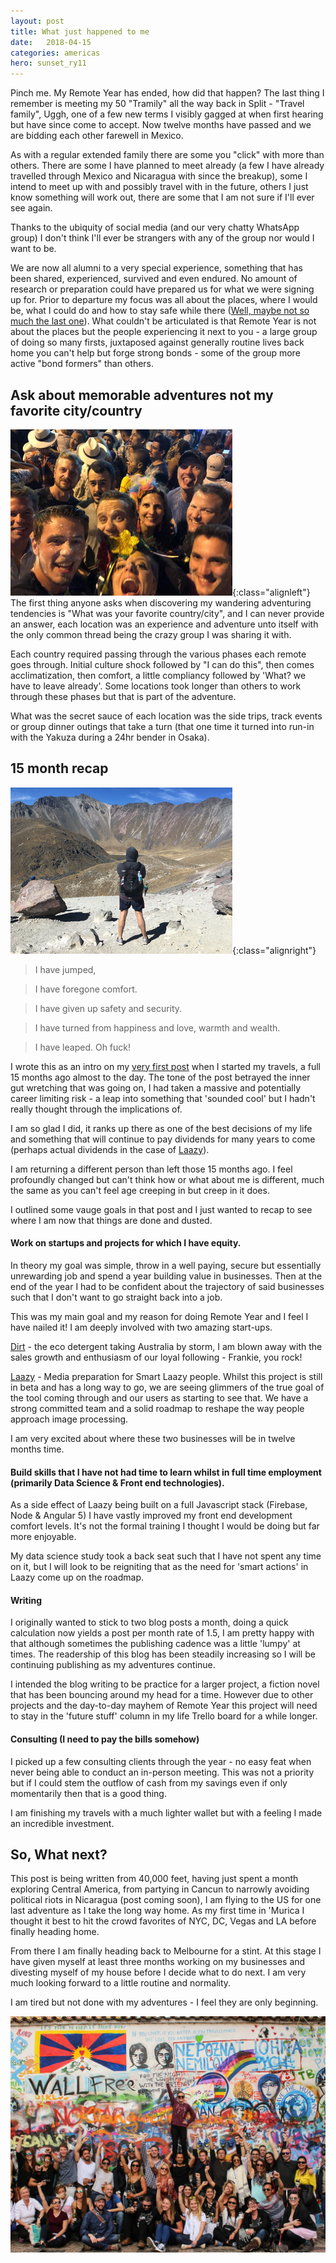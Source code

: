 ```yaml
---
layout: post
title: What just happened to me
date:   2018-04-15
categories: americas
hero: sunset_ry11
---
```

Pinch me. My Remote Year has ended, how did that happen? The last thing I remember is meeting my 50 "Tramily" all the way back in Split - "Travel family", Uggh, one of a few new terms I visibly gagged at when first hearing but have since come to accept. Now twelve months have passed and we are bidding each other farewell in Mexico.

As with a regular extended family there are some you "click" with more than others. There are some I have planned to meet already (a few I have already travelled through Mexico and Nicaragua with since the breakup), some I intend to meet up with and possibly travel with in the future, others I just know something will work out, there are some that I am not sure if I'll ever see again.

Thanks to the ubiquity of social media (and our very chatty WhatsApp group) I don't think I'll ever be strangers with any of the group nor would I want to be.

We are now all alumni to a very special experience, something that has been shared, experienced, survived and even endured. No amount of research or preparation could have prepared us for what we were signing up for. Prior to departure my focus was all about the places, where I would be, what I could do and how to stay safe while there ([Well, maybe not so much the last one](/americas/2018/02/hostage_in_bolivia)). What couldn't be articulated is that Remote Year is not about the places but the people experiencing it next to you - a large group of doing so many firsts, juxtaposed against generally routine lives back home you can't help but forge strong bonds - some of the group more active "bond formers" than others.

## Ask about memorable adventures not my favorite city/country
![Barranquilla Carnival street party, watch your phones](/assets/img/posts/barranquilla.png){:class="alignleft"}
The first thing anyone asks when discovering my wandering adventuring tendencies is "What was your favorite country/city", and I can never provide an answer, each location was an experience and adventure unto itself with the only common thread being the crazy group I was sharing it with. 

Each country required passing through the various phases each remote goes through. Initial culture shock followed by "I can do this", then comes acclimatization, then comfort, a little compliancy followed by 'What? we have to leave already'. Some locations took longer than others to work through these phases but that is part of the adventure.

What was the secret sauce of each location was the side trips, track events or group dinner outings that take a turn (that one time it turned into run-in with the Yakuza during a 24hr bender in Osaka).

## 15 month recap
![Keeping watch looking pensive](/assets/img/posts/keeping_watch.png){:class="alignright"}
>I have jumped,

>I have foregone comfort.

>I have given up safety and security.

>I have turned from happiness and love, warmth and wealth.

>I have leaped. Oh fuck!

I wrote this as an intro on my [very first post](/musings/2017/01/here_we_go) when I started my travels, a full 15 months ago almost to the day. The tone of the post betrayed the inner gut wretching that was going on, I had taken a massive and potentially career limiting risk - a leap into something that 'sounded cool' but I hadn't really thought through the implications of.

I am so glad I did, it ranks up there as one of the best decisions of my life and something that will continue to pay dividends for many years to come (perhaps actual dividends in the case of [Laazy](https://beta.laazy.io)).

I am returning a different person than left those 15 months ago. I feel profoundly changed but can't think how or what about me is different, much the same as you can't feel age creeping in but creep in it does.

I outlined some vauge goals in that post and I just wanted to recap to see where I am now that things are done and dusted.

#### Work on startups and projects for which I have equity.

In theory my goal was simple, throw in a well paying, secure but essentially unrewarding job and spend a year building value in businesses. Then at the end of the year I had to be confident about the trajectory of said businesses such that I don't want to go straight back into a job.

This was my main goal and my reason for doing Remote Year and I feel I have nailed it! I am deeply involved with two amazing start-ups.

[Dirt](https://thedirtcompany.com.au) - the eco detergent taking Australia by storm, I am blown away with the sales growth and enthusiasm of our loyal following - Frankie, you rock!

[Laazy](https://beta.laazy.io) - Media preparation for Smart Laazy people. Whilst this project is still in beta and has a long way to go, we are seeing glimmers of the true goal of the tool coming through and our users as starting to see that. We have a strong committed team and a solid roadmap to reshape the way people approach image processing.

I am very excited about where these two businesses will be in twelve months time.

#### Build skills that I have not had time to learn whilst in full time employment (primarily Data Science & Front end technologies).

As a side effect of Laazy being built on a full Javascript stack (Firebase, Node & Angular 5) I have vastly improved my front end development comfort levels. It's not the formal training I thought I would be doing but far more enjoyable.

My data science study took a back seat such that I have not spent any time on it, but I will look to be reigniting that as the need for 'smart actions' in Laazy come up on the roadmap.

#### Writing

I originally wanted to stick to two blog posts a month, doing a quick calculation now yields a post per month rate of 1.5, I am pretty happy with that although sometimes the publishing cadence was a little 'lumpy' at times. The readership of this blog has been steadily increasing so I will be continuing publishing as my adventures continue.

I intended the blog writing to be practice for a larger project, a fiction novel that has been bouncing around my head for a time. However due to other projects and the day-to-day mayhem of Remote Year this project will need to stay in the 'future stuff' column in my life Trello board for a while longer.

#### Consulting (I need to pay the bills somehow)

I picked up a few consulting clients through the year - no easy feat when never being able to conduct an in-person meeting. This was not a priority but if I could stem the outflow of cash from my savings even if only momentarily then that is a good thing. 

I am finishing my travels with a much lighter wallet but with a feeling I made an incredible investment.

## So, What next?

This post is being written from 40,000 feet, having just spent a month exploring Central America, from partying in Cancun to narrowly avoiding political riots in Nicaragua (post coming soon), I am flying to the US for one last adventure as I take the long way home. As my first time in 'Murica I thought it best to hit the crowd favorites of NYC, DC, Vegas and LA before finally heading home.

From there I am finally heading back to Melbourne for a stint. At this stage I have given myself at least three months working on my businesses and divesting myself of my house before I decide what to do next. I am very much looking forward to a little routine and normality.

I am tired but not done with my adventures - I feel they are only beginning.

![My Kazien Tramily](/assets/img/posts/kaizen_kall-large.png)